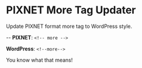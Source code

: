 # PIXNET More Tag Updater
Update PIXNET format more tag to WordPress style.

--
**PIXNET**: ```<!-- more -->```

**WordPress**: ```<!--more-->```

You know what that means!
